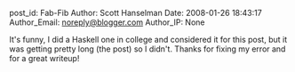 post_id: Fab-Fib
Author: Scott Hanselman
Date: 2008-01-26 18:43:17
Author_Email: noreply@blogger.com
Author_IP: None

It&#39;s funny, I did a Haskell one in college and considered it for this post, but it was getting pretty long (the post) so I didn&#39;t. Thanks for fixing my error and for a great writeup!
